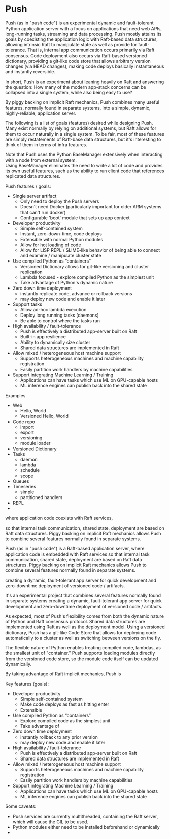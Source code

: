 # Push

Push (as in "push code") is an experimental dynamic and fault-tolerant Python application server with a 
focus on applications that need web APIs, long-running tasks, streaming and data processing.  Push mostly 
attains its goals by coexisting the application logic with Raft-based data structures, allowing intrinsic
Raft to manipulate state as well as provide for fault-tolerance.  That is, internal app communication occurs primarily
via Raft consensus.  Code deployment also occurs via Raft-based versioned dictionary, providing a git-like
code store that allows arbitrary version changes (via HEAD changes), making code deploys basically instantaneous
and instantly reversible.  

In short, Push is an experiment about leaning heavily on Raft and answering the question:
How many of the modern app-stack concerns can be collapsed into a single system, while also being easy to use?  

By piggy backing on implicit Raft mechanics, Push combines many useful features, normally found in separate systems, 
into a simple, dynamic, highly-reliable, application server.  

The following is a list of goals (features) desired while designing Push.  Many exist normally by relying on 
additional systems, but Raft allows for them to occur naturally in a single system.  To be fair, most of these
features are simply restatements of Raft-base data structures, but it's interesting to think of them in terms
of infra features.

Note that Push uses the Python BaseManager extensively when interacting with a node from external system.  
Using BaseManager eliminates the need to write a lot of code and provides its own useful features, such as the 
ability to run client code that references replicated data structures.

Push features / goals:

- Single server artifact
  - Only need to deploy the Push servers
  - Doesn't need Docker (particularly important for older ARM systems that can't run docker)
  - Configurable 'boot' module that sets up app context
- Developer productivity
  - Simple self-contained system
  - Instant, zero-down-time, code deploys
  - Extensible with normal Python modules
  - Allow for hot loading of code
  - Allow for LISP REPL / SLIME-like behavior of being able to connect and examine / manipulate cluster state
- Use compiled Python as “containers”
  - Versioned Dictionary allows for git-like versioning and cluster replication
  - Lambda focused - explore compiled Python as the simplest unit
  - Take advantage of Python's dynamic nature
- Zero down time deployment
  - instantly replicate code, advance or rollback versions
  - may deploy new code and enable it later
- Support tasks
  - Allow ad-hoc lambda execution
  - Deploy long running tasks (daemons)
  - Be able to control where the tasks run
- High availability / fault-tolerance
  - Push is effectively a distributed app-server built on Raft
  - Built-in app resilience
  - Ability to dynamically size cluster
  - Shared data structures are implemented in Raft
- Allow mixed / heterogeneous host machine support
  - Supports heterogeneous machines and machine capability registration
  - Easily partition work handlers by machine capabilities
- Support integrating Machine Learning / Training
  - Applications can have tasks which use ML on GPU-capable hosts
  - ML inference engines can publish back into the shared state




Examples

- Web
  - Hello, World
  - Versioned Hello, World
- Code repo
  - import
  - export
  - versioning
  - module loader
- Versioned Dictionary
- Tasks
  - daemon
  - lambda
  - schedule
  - scope
- Queues
- Timeseries
  - simple
  - partitioned handlers
- REPL
- 






where application code coexists with Raft services,

so that internal 
task communication, shared state, deployment are based on Raft data structures.  Piggy backing on implicit Raft mechanics allows Push to 
combine several features normally found in separate systems.


Push (as in "push code") is a Raft-based application server, where application code is embedded with Raft services so that internal 
task communication, shared state, deployment are based on Raft data structures.  Piggy backing on implicit Raft mechanics allows Push to 
combine several features normally found in separate systems.

creating a dynamic, fault-tolerant app server for quick development and zero-downtime deployment of 
versioned code / artifacts.


It's an experimental project that combines several features normally 
found in separate systems creating a dynamic, fault-tolerant app server for quick development and zero-downtime deployment of 
versioned code / artifacts.

As expected, most of Push's flexibility comes from both the dynamic nature of Python and Raft consensus protocol.
Shared data structures are implemented using Raft as well as the deployment model.  Using a versioned dictionary, Push has a git-like
Code Store that allows for deploying code automatically to a cluster as well as switching between versions on the fly.

The flexible nature of Python enables treating compiled code, lambdas, as the smallest unit of "container."  Push supports loading modules
directly from the versioned code store, so the module code itself can be updated dynamically.  

By taking advantage of Raft implicit mechanics, Push is 



Key features (goals):

- Developer productivity
  - Simple self-contained system
  - Make code deploys as fast as hitting enter
  - Extensible 
- Use compiled Python as “containers”
  - Explore compiled code as the simplest unit
  - Take advantage of 
- Zero down time deployment
  - instantly rollback to any prior version
  - may deploy new code and enable it later
- High availability / fault-tolerance
  - Push is effectively a distributed app-server built on Raft
  - Shared data structures are implemented in Raft
- Allow mixed / heterogeneous host machine support
  - Supports heterogeneous machines and machine capability registration
  - Easily partition work handlers by machine capabilities
- Support integrating Machine Learning / Training
  - Applications can have tasks which use ML on GPU-capable hosts
  - ML inference engines can publish back into the shared state










Some caveats:

- Push services are currently multithreaded, containing the Raft server, which will cause the GIL to be used.
- Python modules either need to be installed beforehand or dynamically
- 



    
